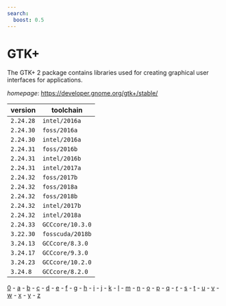 ```yaml
---
search:
  boost: 0.5
---
```

# GTK+

The GTK+ 2 package contains libraries used for creating graphical user interfaces for applications.

*homepage*: <https://developer.gnome.org/gtk+/stable/>

version | toolchain
--------|----------
``2.24.28`` | ``intel/2016a``
``2.24.30`` | ``foss/2016a``
``2.24.30`` | ``intel/2016a``
``2.24.31`` | ``foss/2016b``
``2.24.31`` | ``intel/2016b``
``2.24.31`` | ``intel/2017a``
``2.24.32`` | ``foss/2017b``
``2.24.32`` | ``foss/2018a``
``2.24.32`` | ``foss/2018b``
``2.24.32`` | ``intel/2017b``
``2.24.32`` | ``intel/2018a``
``2.24.33`` | ``GCCcore/10.3.0``
``3.22.30`` | ``fosscuda/2018b``
``3.24.13`` | ``GCCcore/8.3.0``
``3.24.17`` | ``GCCcore/9.3.0``
``3.24.23`` | ``GCCcore/10.2.0``
``3.24.8`` | ``GCCcore/8.2.0``

[0](../0/index.md) - [a](../a/index.md) - [b](../b/index.md) - [c](../c/index.md) - [d](../d/index.md) - [e](../e/index.md) - [f](../f/index.md) - [g](../g/index.md) - [h](../h/index.md) - [i](../i/index.md) - [j](../j/index.md) - [k](../k/index.md) - [l](../l/index.md) - [m](../m/index.md) - [n](../n/index.md) - [o](../o/index.md) - [p](../p/index.md) - [q](../q/index.md) - [r](../r/index.md) - [s](../s/index.md) - [t](../t/index.md) - [u](../u/index.md) - [v](../v/index.md) - [w](../w/index.md) - [x](../x/index.md) - [y](../y/index.md) - [z](../z/index.md)

